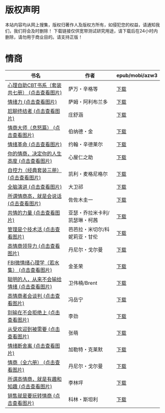 # 版权声明

本站内容均从网上搜集，版权归著作人及版权方所有，如侵犯您的权益，请通知我们，我们将会及时删除！ 下载链接仅供宽带测试研究用途，请下载后在24小时内删除，请勿用于商业目的。请支持正版！

# 情商

| 书名 | 作者 | epub/mobi/azw3 |
| --- | --- | --- |
| [心理自助CBT书系（套装共七册） (点击查看图片)](https://www.dushupai.com/attachment/2024/06/11/e762345f56b3de0d.jpg) | 萨万・辛格等 | [下载](https://url89.ctfile.com/f/31084289-1375508560-6af14d?p=8866) |
| [情绪力 (点击查看图片)](https://www.dushupai.com/attachment/2024/06/11/59734e4977c92b51.jpg) | 萨姆・阿利布兰多 | [下载](https://url89.ctfile.com/f/31084289-1375511164-6145a4?p=8866) |
| [尬聊终结者 (点击查看图片)](https://www.dushupai.com/attachment/2024/06/11/0d3297f9de7ba920.jpg) | 庄舒涵 | [下载](https://url89.ctfile.com/f/31084289-1375511200-f5e66f?p=8866) |
| [情商大师（息怒篇） (点击查看图片)](https://www.dushupai.com/attachment/2024/06/10/f2e090fde1dc1f8b.jpg) | 伯纳德・金 | [下载](https://url89.ctfile.com/f/31084289-1356995122-6c3798?p=8866) |
| [情绪革命 (点击查看图片)](https://www.dushupai.com/attachment/2024/06/09/d7ce10181afa3f42.jpg) | 约翰・辛德莱尔 | [下载](https://url89.ctfile.com/f/31084289-1356992041-a9d014?p=8866) |
| [你的情商，决定你的人生高度 (点击查看图片)](https://www.dushupai.com/attachment/2024/06/09/985b2753ee4866cc.jpg) | 心屋仁之助 | [下载](https://url89.ctfile.com/f/31084289-1356990724-58fd69?p=8866) |
| [自控力（经典套装三册） (点击查看图片)](https://www.dushupai.com/attachment/2024/06/09/6670a289b92316ec.jpg) | 凯利・麦格尼格尔 | [下载](https://url89.ctfile.com/f/31084289-1356984688-52a72a?p=8866) |
| [全脑演讲 (点击查看图片)](https://www.dushupai.com/attachment/2024/06/08/67099e1e52c2dc02.jpg) | 大卫祁 | [下载](https://url89.ctfile.com/f/31084289-1357052488-95594d?p=8866) |
| [所谓情商高，就是会说话 (点击查看图片)](https://www.dushupai.com/attachment/2024/06/08/6f5ef67df0d98975.jpg) | 佐佐木圭一 | [下载](https://url89.ctfile.com/f/31084289-1357051300-93b8c2?p=8866) |
| [共情的力量 (点击查看图片)](https://www.dushupai.com/attachment/2024/06/08/0ef9fa2a17a73faa.jpg) | 亚瑟・乔拉米卡利/凯瑟琳・柯茜 | [下载](https://url89.ctfile.com/f/31084289-1357050907-8e105b?p=8866) |
| [管理是个技术活 (点击查看图片)](https://www.dushupai.com/attachment/2024/06/08/e2fb04bfa2c0ee04.jpg) | 芭芭拉・米切尔/科妮莉亚・甘伦 | [下载](https://url89.ctfile.com/f/31084289-1357049890-4525e6?p=8866) |
| [高情商领导力 (点击查看图片)](https://www.dushupai.com/attachment/2024/06/08/110800e57e75e08e.jpg) | 丹尼尔・戈尔曼 | [下载](https://url89.ctfile.com/f/31084289-1357047655-a6a7d1?p=8866) |
| [FBI微情绪心理学（若水集） (点击查看图片)](https://www.dushupai.com/attachment/2024/06/08/e6da7c8222fcef34.jpg) | 金圣荣 | [下载](https://url89.ctfile.com/f/31084289-1357046545-5f65cd?p=8866) |
| [聪明的人，从来不会输给情绪 (点击查看图片)](https://www.dushupai.com/attachment/2024/06/08/707147007d3a398c.jpg) | 卫伟楠/Brent | [下载](https://url89.ctfile.com/f/31084289-1357046419-e5175d?p=8866) |
| [高情商者会谈判 (点击查看图片)](https://www.dushupai.com/attachment/2024/06/07/1a7b41cb3222dbb6.jpg) | 冯岳宁 | [下载](https://url89.ctfile.com/f/31084289-1357042411-85770e?p=8866) |
| [别输在不会拒绝上 (点击查看图片)](https://www.dushupai.com/attachment/2024/06/07/7d8512b13943998b.jpg) | 李劲 | [下载](https://url89.ctfile.com/f/31084289-1357039504-02bd56?p=8866) |
| [从受欢迎到被需要 (点击查看图片)](https://www.dushupai.com/attachment/2024/06/06/e5241d58ee55a324.jpg) | 张萌 | [下载](https://url89.ctfile.com/f/31084289-1357033780-0124f0?p=8866) |
| [情绪断舍离 (点击查看图片)](https://www.dushupai.com/attachment/2024/06/06/e364c2fa8195645f.jpg) | 加勒特・克莱默 | [下载](https://url89.ctfile.com/f/31084289-1357031341-1b6ca6?p=8866) |
| [情商（全六册） (点击查看图片)](https://www.dushupai.com/attachment/2024/06/04/fb837fc516720208.jpg) | 丹尼尔・戈尔曼 | [下载](https://url89.ctfile.com/f/31084289-1357024453-d6e5b5?p=8866) |
| [所谓高情商，就是有趣和知趣 (点击查看图片)](https://www.dushupai.com/attachment/2024/06/03/29296eff37f3e19e.jpg) | 李林坪 | [下载](https://url89.ctfile.com/f/31084289-1357019842-a3c50e?p=8866) |
| [销售就是要玩转情商 (点击查看图片)](https://www.dushupai.com/attachment/2024/06/01/3b48c90adc18b76a.jpg) | 科林・斯坦利 | [下载](https://url89.ctfile.com/f/31084289-1357008718-5457d7?p=8866) |
